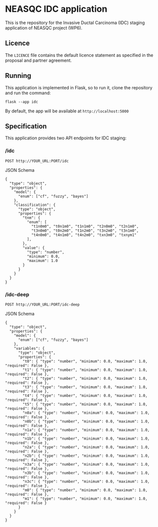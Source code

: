 # NEASQC IDC application
This is the repository for the Invasive Ductal Carcinoma (IDC) staging application of NEASQC project (WP6).

## Licence
The `LICENCE` file contains the default licence statement as specified in the proposal and partner agreement.

## Running
This application is implemented in Flask, so to run it, clone the repository and run the command:

```
flask --app idc
```

By default, the app will be available at `http://localhost:5000`

## Specification
This application provides two API endpoints for IDC staging:

### /idc

`POST http://YOUR_URL:PORT/idc`

JSON Schema

```
{
  "type": "object",
  "properties": {
    "model": {
      "enum": ["cf", "fuzzy", "bayes"] 
    },
    "classification": {
      "type": "object",
      "properties": {
        "tnm": {
          "enum": [
            "t1n0m0", "t0n1m0", "t1n1m0", "t2n0m0", "t2n1m0",
            "t3n0m0", "t0n2m0", "t1n2m0", "t3n2m0", "t3n1m0",
            "t4n0m0", "t4n1m0", "t4n2m0", "txn3m0", "txnym1"
          ],
        },
        "value": {
          "type": "number",
          "minimum": 0.0,
          "maximum": 1.0
        }
      }
    }
  }
}
```

### /idc-deep

`POST http://YOUR_URL:PORT/idc-deep`

JSON Schema

```
{
  "type": "object",
  "properties": {
    "model": {
      "enum": ["cf", "fuzzy", "bayes"] 
    },
    "variables": {
      "type": "object",
      "properties": {
        "t0": { "type": "number", "minimum": 0.0, "maximum": 1.0, "required": False },
        "t1": { "type": "number", "minimum": 0.0, "maximum": 1.0, "required": False },
        "t2": { "type": "number", "minimum": 0.0, "maximum": 1.0, "required": False },
        "t3": { "type": "number", "minimum": 0.0, "maximum": 1.0, "required": False },
        "t4": { "type": "number", "minimum": 0.0, "maximum": 1.0, "required": False },
        "t5": { "type": "number", "minimum": 0.0, "maximum": 1.0, "required": False },
        "n0a": { "type": "number", "minimum": 0.0, "maximum": 1.0, "required": False },
        "n0b": { "type": "number", "minimum": 0.0, "maximum": 1.0, "required": False },
        "n1a": { "type": "number", "minimum": 0.0, "maximum": 1.0, "required": False },
        "n1b": { "type": "number", "minimum": 0.0, "maximum": 1.0, "required": False },
        "n2a": { "type": "number", "minimum": 0.0, "maximum": 1.0, "required": False },
        "n2b": { "type": "number", "minimum": 0.0, "maximum": 1.0, "required": False },
        "n3a": { "type": "number", "minimum": 0.0, "maximum": 1.0, "required": False },
        "n3b": { "type": "number", "minimum": 0.0, "maximum": 1.0, "required": False },
        "n3c": { "type": "number", "minimum": 0.0, "maximum": 1.0, "required": False },
        "m0": { "type": "number", "minimum": 0.0, "maximum": 1.0, "required": False },
        "m1": { "type": "number", "minimum": 0.0, "maximum": 1.0, "required": False }
      }
    }
  }
}
```

